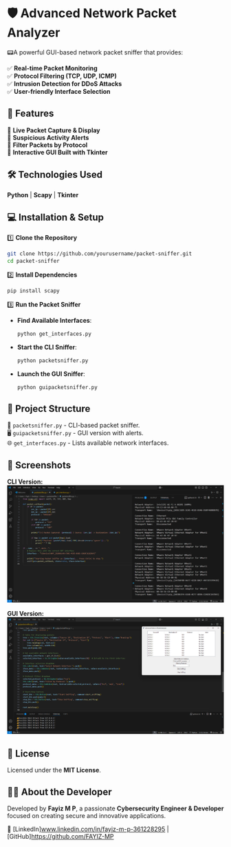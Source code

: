 # 🛡️ Advanced Network Packet Analyzer

📟A powerful GUI-based network packet sniffer that provides:

✅ **Real-time Packet Monitoring**  
✅ **Protocol Filtering (TCP, UDP, ICMP)**  
✅ **Intrusion Detection for DDoS Attacks**  
✅ **User-friendly Interface Selection**  

## 🧿 Features
🔹 **Live Packet Capture & Display**  
🔹 **Suspicious Activity Alerts**  
🔹 **Filter Packets by Protocol**  
🔹 **Interactive GUI Built with Tkinter**  

## 🛠️ Technologies Used
 **Python** |  **Scapy** |  **Tkinter**

## 💻 Installation & Setup
1️⃣ **Clone the Repository**  
   ```bash
   git clone https://github.com/yourusername/packet-sniffer.git
   cd packet-sniffer
   ```
2️⃣ **Install Dependencies**  
   ```bash
   pip install scapy
   ```
3️⃣ **Run the Packet Sniffer**  
   - **Find Available Interfaces**:  
     ```bash
     python get_interfaces.py
     ```
   - **Start the CLI Sniffer**:  
     ```bash
     python packetsniffer.py
     ```
   - **Launch the GUI Sniffer**:  
     ```bash
     python guipacketsniffer.py
     ```

## 📂 Project Structure
📜 `packetsniffer.py` - CLI-based packet sniffer.  
🖥️ `guipacketsniffer.py` - GUI version with alerts.  
🌐 `get_interfaces.py` - Lists available network interfaces.  

## 📸 Screenshots
**CLI Version:**  
![CLI Packet Sniffer](Screenshot-2025-02-20-222937.png)  

**GUI Version:**  
![GUI Packet Sniffer](Screenshot-2025-02-20-232828.png)  

## 📜 License
Licensed under the **MIT License**.

## 👨‍💻 About the Developer
Developed by **Fayiz M P**, a passionate **Cybersecurity Engineer & Developer** focused on creating secure and innovative applications.

🔗 [LinkedIn]www.linkedin.com/in/fayiz-m-p-361228295 | [GitHub]https://github.com/FAYIZ-MP


